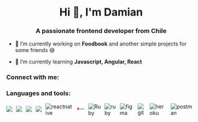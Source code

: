 <h1 align="center">Hi 👋, I'm Damian</h1>
<h3 align="center">A passionate frontend developer from Chile</h3>

- 🔭 I’m currently working on **Foodbook** and another simple projects for some friends 😅

- 🌱 I’m currently learning **Javascript, Angular, React**

<h3 align="left">Connect with me:</h3>

<h3 align="left">Languages and tools:</h3>
<div style="display: flex; align-items: center;">
    <a href="https://developer.mozilla.org/en-US/docs/Web/HTML" target="_blank" rel="noreferrer" style="text-decoration: none; margin-right: 10px;">
        <img height="30" src="https://www.vectorlogo.zone/logos/w3_html5/w3_html5-icon.svg">
    </a>
    <a href="https://developer.mozilla.org/en-US/docs/Web/CSS" target="_blank" rel="noreferrer" style="text-decoration: none; margin-right: 10px;">
        <img height="30" src="https://www.vectorlogo.zone/logos/w3_css/w3_css-icon.svg">
    </a>
    <a href="https://sass-lang.com/" target="_blank" rel="noreferrer" style="text-decoration: none; margin-right: 10px;">
        <img height="30" src="https://www.vectorlogo.zone/logos/sass-lang/sass-lang-icon.svg">
    </a>
    <a href="https://developer.mozilla.org/en-US/docs/Web/JavaScript" target="_blank" rel="noreferrer" style="text-decoration: none; margin-right: 10px;">
        <img height="30" src="https://upload.vectorlogo.zone/logos/javascript/images/239ec8a4-163e-4792-83b6-3f6d96911757.svg" class="text-underline font-size-sm" target="_blank">
    </a>
    <a href="https://reactnative.dev/" target="_blank" rel="noreferrer" style="text-decoration: none; margin-right: 10px;">
        <img src="https://reactnative.dev/img/header_logo.svg" alt="reactnative" width="30" height="30"/>
    </a>
    <a href="https://angular.io" target="_blank" rel="noreferrer" style="text-decoration: none; margin-right: 10px;">
        <img src="https://raw.githubusercontent.com/devicons/devicon/master/icons/angularjs/angularjs-original-wordmark.svg" alt="angularjs" width="30" height="30"/>
    </a> 
    <a href="https://www.ruby-lang.org/de/" target="_blank" rel="noreferrer" style="text-decoration: none; margin-right: 10px;">
        <img src="https://upload.wikimedia.org/wikipedia/commons/7/73/Ruby_logo.svg" alt="Ruby" width="30" height="30"/>
    </a>
    <a href="https://rubyonrails.org" target="_blank" rel="noreferrer" style="text-decoration: none; margin-right: 10px;">
        <img src="https://www.svgrepo.com/show/376345/rails.svg" alt="ruby" width="30" height="30"/>
    </a>
    <a href="https://www.figma.com/" target="_blank" rel="noreferrer" style="text-decoration: none; margin-right: 10px;">
        <img src="https://www.vectorlogo.zone/logos/figma/figma-icon.svg" alt="figma" width="30" height="30"/>
    </a> 
    <a href="https://git-scm.com/" target="_blank" rel="noreferrer" style="text-decoration: none; margin-right: 10px;">
        <img src="https://www.vectorlogo.zone/logos/git-scm/git-scm-icon.svg" alt="git" width="30" height="30"/>
    </a> 
    <a href="https://heroku.com" target="_blank" rel="noreferrer" style="text-decoration: none; margin-right: 10px;">
        <img src="https://www.vectorlogo.zone/logos/heroku/heroku-icon.svg" alt="heroku" width="30" height="30"/>
    </a> 
    <a href="https://postman.com" target="_blank" rel="noreferrer" style="text-decoration: none; margin-right: 10px;">
        <img src="https://www.vectorlogo.zone/logos/getpostman/getpostman-icon.svg" alt="postman" width="30" height="30"/>
    </a>
</div>
